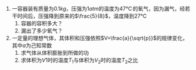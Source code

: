 1. 一容器装有质量为$0.1kg$，压强为$1atm$的温度为$47℃\,$的氧气，因为漏气，经若干时间后，压强降到原来的$\frac{5}{8}$，温度降到$27℃$
	1. 容器的容积多大？
	2. 漏出了多少氧气？
2. 一定量的理想气体，其体积和压强依照$V=\frac{a}{\sqrt{p}}$的规律变化，其中$a$为己知常数
	1. 求气体从体积膨胀到所做的功
	2. 求体积为$V1$时的温度$T_1$与体积为$V_2$时的温度$T_2$之比